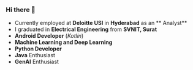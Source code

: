 ### Hi there 👋
* Currently employed at **Deloitte USI** in **Hyderabad** as an ** Analyst**
* I graduated in **Electrical Engineering** from **SVNIT, Surat**
* **Android Developer** (*Kotlin*)
*  **Machine Learning and Deep Learning**
* **Python Developer**
* **Java** Enthusiast
* **GenAI** Enthusiast

  
  
